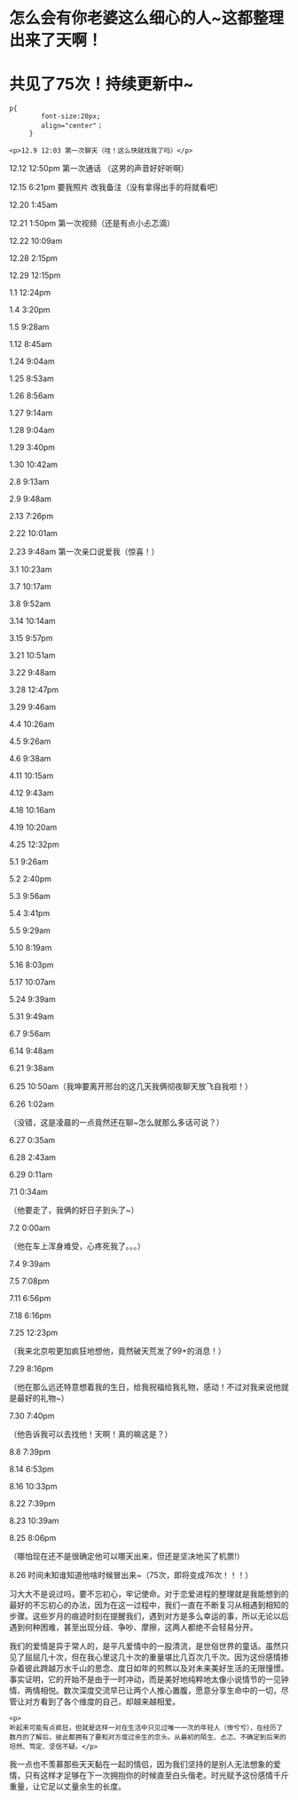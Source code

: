 <!DOCTYPE html>
<html lang="en">
<head>
    <meta charset="UTF-8">
    <title>超详细恋爱进程~mua</title>
</head>
<body>
<h1>怎么会有你老婆这么细心的人~这都整理出来了天啊！</h1>
<h1>共见了75次！持续更新中~</h1>
    
    p{
            font-size:20px;
            align="center"；
         }
         
    <p>12.9 12:03 第一次聊天（哇！这么快就找我了吗）</p>
<p>12.12 12:50pm 第一次通话 （这男的声音好好听啊）</p>
<p>12.15 6:21pm 要我照片  改我备注（没有拿得出手的将就看吧） </p>
<p>12.20 1:45am </p>
<p>12.21 1:50pm 第一次视频（还是有点小忐忑滴）</p>
<p>12.22 10:09am</p>
<p>12.28 2:15pm</p>
<p>12.29 12:15pm</p>
<p>1.1 12:24pm</p>
<p>1.4 3:20pm</p>
<p>1.5 9:28am</p>
<p>1.12 8:45am</p>
<p>1.24 9:04am</p>
<p>1.25 8:53am</p>
<p>1.26 8:56am</p>
<p>1.27 9:14am</p>
<p>1.28 9:04am</p>
<p>1.29 3:40pm</p>
<p>1.30 10:42am</p>
<p>2.8 9:13am</p>
<p>2.9 9:48am</p>
<p>2.13 7:26pm</p>
<p>2.22 10:01am</p>
<p>2.23 9:48am 第一次亲口说爱我（惊喜！）</p>
<p>3.1 10:23am</p>
<p>3.7 10:17am</p>
<p>3.8 9:52am</p>
<p>3.14 10:14am</p>
<p>3.15 9:57pm</p>
<p>3.21 10:51am</p>
<p>3.22 9:48am</p>
<p>3.28 12:47pm</p>
<p>3.29 9:46am</p>
<p>4.4 10:26am</p>
<p>4.5 9:26am</p>
<p>4.6 9:38am</p>
<p>4.11 10:15am</p>
<p>4.12 9:43am</p>
<p>4.18 10:16am</p>
<p>4.19 10:20am</p>
<p>4.25 12:32pm</p>
<p>5.1 9:26am</p>
<p>5.2 2:40pm</p>
<p>5.3 9:56am</p>
<p>5.4 3:41pm</p>
<p>5.5 9:29am</p>
<p>5.10 8:19am</p>
<p>5.16 8:03pm</p>
<p>5.17 10:07am</p>
<p>5.24 9:39am</p>
<p>5.31 9:49am</p>
<p>6.7 9:56am</p>
<p>6.14 9:48am</p>
<p>6.21 9:38am</p>
<p>6.25 10:50am（我坤要离开邢台的这几天我俩彻夜聊天放飞自我啦！）</p>
<p>6.26 1:02am</p>（没错，这是凌晨的一点竟然还在聊~怎么就那么多话可说？）
<p>6.27 0:35am</p>
<p>6.28 2:43am</p>
<p>6.29 0:11am</p>
<p>7.1 0:34am</p>（他要走了，我俩的好日子到头了~）
<p>7.2 0:00am</p>（他在车上浑身难受，心疼死我了。。。）
<p>7.4 9:39am</p>
<p>7.5 7:08pm</p>
<p>7.11 6:56pm</p>
<p>7.18 6:16pm</p>
<p>7.25 12:23pm</p>（我来北京啦更加疯狂地想他，竟然破天荒发了99+的消息！）
<p>7.29 8:16pm</p>（他在那么远还特意想着我的生日，给我祝福给我礼物，感动！不过对我来说他就是最好的礼物~）
<p>7.30 7:40pm</p>（他告诉我可以去找他！天啊！真的嘛这是？）
<p>8.8 7:39pm</p>
<p>8.14 6:53pm</p>
<p>8.16 10:33pm</p>
<p>8.22 7:39pm</p>
<p>8.23 10:39am</p>
<p>8.25 8:06pm</p>（哪怕现在还不是很确定他可以哪天出来，但还是坚决地买了机票!）
<p>8.26 时间未知谁知道他啥时候冒出来~（75次，即将变成76次！！！）</p>

<p>
    习大大不是说过吗，要不忘初心，牢记使命。对于恋爱进程的整理就是我能想到的最好的不忘初心的办法，因为在这一过程中，我们一直在不断复习从相遇到相知的步骤。这些岁月的痕迹时刻在提醒我们，遇到对方是多么幸运的事，所以无论以后遇到何种困难，甚至出现分歧、争吵、摩擦，这两人都绝不会轻易分开。
</p>
<p>
    我们的爱情是异于常人的，是平凡爱情中的一股清流，是世俗世界的童话。虽然只见了屈屈几十次，但在我心里这几十次的重量堪比几百次几千次。因为这份感情掺杂着彼此跨越万水千山的思念、度日如年的煎熬以及对未来美好生活的无限憧憬。事实证明，它的开始不是由于一时冲动，而是美好地纯粹地太像小说情节的一见钟情、两情相悦。数次深度交流早已让两个人推心置腹，愿意分享生命中的一切，尽管让对方看到了各个维度的自己，却越来越相爱。</p>
    
    <p>
    听起来可能有点疯狂，但就是这样一对在生活中只见过唯一一次的年轻人（惨兮兮），在经历了数月的了解后，彼此都拥有了要和对方度过余生的念头。从最初的陌生、忐忑、不确定到后来的坦然、笃定、坚信不疑。</p>
    
   <p> 我一点也不羡慕那些天天黏在一起的情侣，因为我们坚持的是别人无法想象的爱情，只有这样才足够在下一次拥抱你的时候直至白头偕老。时光赋予这份感情千斤重量，让它足以丈量余生的长度。</p>
    
   
   
</body>
</html>
